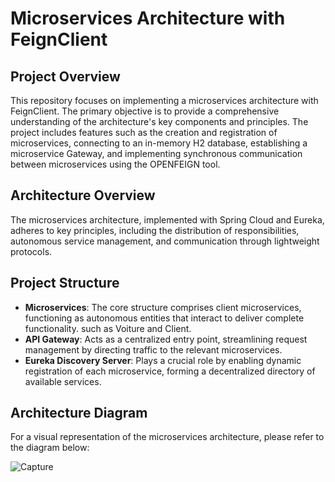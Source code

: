 # Microservices Architecture with FeignClient
## Project Overview

This repository focuses on implementing a microservices architecture with FeignClient. The primary objective is to provide a comprehensive understanding of the architecture's key components and principles. The project includes features such as the creation and registration of microservices, connecting to an in-memory H2 database, establishing a microservice Gateway, and implementing synchronous communication between microservices using the OPENFEIGN tool.


## Architecture Overview

The microservices architecture, implemented with Spring Cloud and Eureka, adheres to key principles, including the distribution of responsibilities, autonomous service management, and communication through lightweight protocols.

## Project Structure

-   **Microservices**: The core structure comprises client microservices, functioning as autonomous entities that interact to deliver complete functionality. such as Voiture and Client.
-   **API Gateway**: Acts as a centralized entry point, streamlining request management by directing traffic to the relevant microservices.
-   **Eureka Discovery Server**: Plays a crucial role by enabling dynamic registration of each microservice, forming a decentralized directory of available services.

## Architecture Diagram
For a visual representation of the microservices architecture, please refer to the diagram below:

<p align="center">
  
![Capture](https://github.com/nezarcyy/Spring-Cloud-Eureka-Microservices/assets/101062393/84ca4428-c575-4781-b31b-cdc909660577)

</p>

